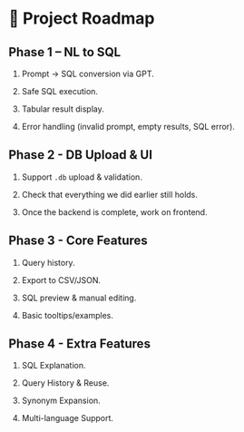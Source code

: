 # 🚀 Project Roadmap

## Phase 1 – NL to SQL

1. Prompt → SQL conversion via GPT.

2. Safe SQL execution.

3. Tabular result display.

4. Error handling (invalid prompt, empty results, SQL error).

## Phase 2 - DB Upload & UI

1. Support `.db` upload & validation.

2. Check that everything we did earlier still holds.

3. Once the backend is complete, work on frontend.

## Phase 3 - Core Features

1. Query history.

2. Export to CSV/JSON.

3. SQL preview & manual editing.

4. Basic tooltips/examples.

## Phase 4 - Extra Features

1. SQL Explanation.

2. Query History & Reuse.

3. Synonym Expansion.

4. Multi-language Support.

